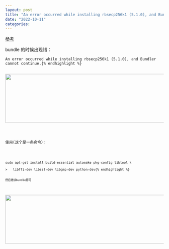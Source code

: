 ```yaml
---
layout: post
title: "An error occurred while installing rbsecp256k1 (5.1.0), and Bundler cannot continue."
date: "2022-10-11"
categories: 
---
```

<p><a href="http://linlin.fun/blogs/397">参考</a></p>

<p>bundle 的时候出现错：</p>

<pre>
<code>An error occurred while installing rbsecp256k1 (5.1.0), and Bundler cannot continue.{% endhighlight %}

<p><img height="155" src="/uploads/ckeditor/pictures/564/image-20221011084828-1.png" width="1100" /></p>

<p>使用(这个是一条命令）：</p>

<pre>
<code>sudo apt-get install build-essential automake pkg-config libtool \

&gt;&nbsp;&nbsp; libffi-dev libssl-dev libgmp-dev python-dev{% endhighlight %}

<p><code>然后继续bundle即可</code></p>

<p><img height="155" src="/uploads/ckeditor/pictures/565/image-20221011085021-2.png" width="1100" /></p>

